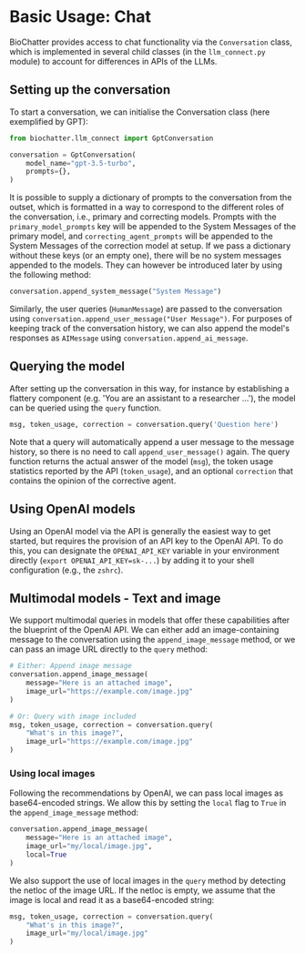 # Basic Usage: Chat

BioChatter provides access to chat functionality via the `Conversation` class,
which is implemented in several child classes (in the `llm_connect.py` module)
to account for differences in APIs of the LLMs.

## Setting up the conversation

To start a conversation, we can initialise the Conversation class (here
exemplified by GPT):

```python
from biochatter.llm_connect import GptConversation

conversation = GptConversation(
    model_name="gpt-3.5-turbo",
    prompts={},
)
```

It is possible to supply a dictionary of prompts to the conversation from the
outset, which is formatted in a way to correspond to the different roles of the
conversation, i.e., primary and correcting models. Prompts with the
`primary_model_prompts` key will be appended to the System Messages of the
primary model, and `correcting_agent_prompts` will be appended to the System
Messages of the correction model at setup. If we pass a dictionary without these
keys (or an empty one), there will be no system messages appended to the models.
They can however be introduced later by using the following method:

```python
conversation.append_system_message("System Message")
```

Similarly, the user queries (`HumanMessage`) are passed to the conversation
using `conversation.append_user_message("User Message")`. For purposes of
keeping track of the conversation history, we can also append the model's
responses as `AIMessage` using `conversation.append_ai_message`.

## Querying the model

After setting up the conversation in this way, for instance by establishing a
flattery component (e.g. 'You are an assistant to a researcher ...'), the model
can be queried using the `query` function.

```python
msg, token_usage, correction = conversation.query('Question here')
```

Note that a query will automatically append a user message to the message
history, so there is no need to call `append_user_message()` again. The query
function returns the actual answer of the model (`msg`), the token usage
statistics reported by the API (`token_usage`), and an optional `correction`
that contains the opinion of the corrective agent.

## Using OpenAI models

Using an OpenAI model via the API is generally the easiest way to get started,
but requires the provision of an API key to the OpenAI API. To do this, you can
designate the `OPENAI_API_KEY` variable in your environment directly (`export
OPENAI_API_KEY=sk-...`) by adding it to your shell configuration (e.g., the
`zshrc`).

## Multimodal models - Text and image

We support multimodal queries in models that offer these capabilities after the
blueprint of the OpenAI API. We can either add an image-containing message to
the conversation using the `append_image_message` method, or we can pass an
image URL directly to the `query` method:

```python
# Either: Append image message
conversation.append_image_message(
    message="Here is an attached image",
    image_url="https://example.com/image.jpg"
)

# Or: Query with image included
msg, token_usage, correction = conversation.query(
    "What's in this image?",
    image_url="https://example.com/image.jpg"
)
```

### Using local images

Following the recommendations by OpenAI, we can pass local images as
base64-encoded strings. We allow this by setting the `local` flag to `True` in
the `append_image_message` method:

```python
conversation.append_image_message(
    message="Here is an attached image",
    image_url="my/local/image.jpg",
    local=True
)
```

We also support the use of local images in the `query` method by detecting the
netloc of the image URL. If the netloc is empty, we assume that the image is
local and read it as a base64-encoded string:

```python
msg, token_usage, correction = conversation.query(
    "What's in this image?",
    image_url="my/local/image.jpg"
)
```
